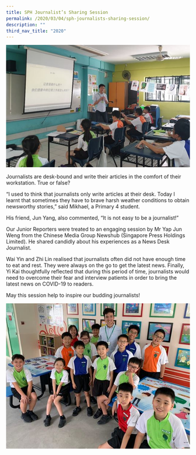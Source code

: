 ```yaml
---
title: SPH Journalist’s Sharing Session
permalink: /2020/03/04/sph-journalists-sharing-session/
description: ""
third_nav_title: "2020"
---
```

<img src="/images/Capture.jpg">
<p>Journalists are desk-bound and write their articles in the comfort of their workstation. True or false?</p>
<p>“I used to think that journalists only write articles at their desk. Today I learnt that sometimes they have to brave harsh weather conditions to obtain newsworthy stories,” said Mikhael, a Primary 4 student.</p>
<p>His friend, Jun Yang, also commented, “It is not easy to be a journalist!”</p>
<p>Our Junior Reporters were treated to an engaging session by Mr Yap Jun Weng from the Chinese Media Group Newshub (Singapore Press Holdings Limited). He shared candidly about his experiences as a News Desk Journalist.</p>
<p>Wai Yin and Zhi Lin realised that journalists often did not have enough time to eat and rest. They were always on the go to get the latest news. Finally, Yi Kai thoughtfully reflected that during this period of time, journalists would need to overcome their fear and interview patients in order to bring the latest news on COVID-19 to readers.</p>
<p>May this session help to inspire our budding journalists!</p>
<img src="/images/Picture1.jpg">